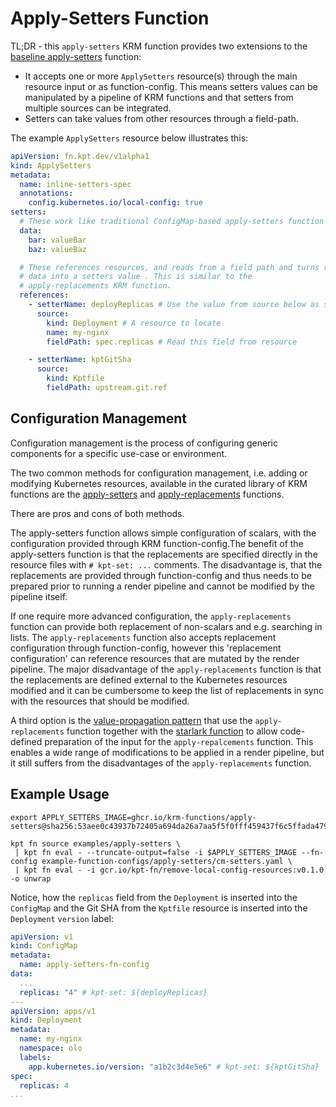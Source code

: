 # Apply-Setters Function

TL;DR - this `apply-setters` KRM function provides two extensions to
the [baseline
apply-setters](https://catalog.kpt.dev/apply-setters/v0.2/) function:

- It accepts one or more `ApplySetters` resource(s) through the main
  resource input or as function-config. This means setters values can
  be manipulated by a pipeline of KRM functions and that setters from
  multiple sources can be integrated.
- Setters can take values from other resources through a field-path.

The example `ApplySetters` resource below illustrates this:

```yaml
apiVersion: fn.kpt.dev/v1alpha1
kind: ApplySetters
metadata:
  name: inline-setters-spec
  annotations:
    config.kubernetes.io/local-config: true
setters:
  # These work like traditional ConfigMap-based apply-setters function-config
  data:
    bar: valueBar
    baz: valueBaz

  # These references resources, and reads from a field path and turns read
  # data into a setters value . This is similar to the
  # apply-replacements KRM function.
  references:
    - setterName: deployReplicas # Use the value from source below as setter with this name
      source:
        kind: Deployment # A resource to locate
        name: my-nginx
        fieldPath: spec.replicas # Read this field from resource

    - setterName: kptGitSha
      source:
        kind: Kptfile
        fieldPath: upstream.git.ref
```

## Configuration Management

Configuration management is the process of configuring generic
components for a specific use-case or environment.

The two common methods for configuration management, i.e. adding or
modifying Kubernetes resources, available in the curated library of
KRM functions are the
[apply-setters](https://catalog.kpt.dev/apply-setters/v0.2/) and
[apply-replacements](https://catalog.kpt.dev/apply-replacements/v0.1/)
functions.

There are pros and cons of both methods.

The apply-setters function allows simple configuration of scalars,
with the configuration provided through KRM function-config.The
benefit of the apply-setters function is that the replacements are
specified directly in the resource files with `# kpt-set: ...`
comments. The disadvantage is, that the replacements are provided
through function-config and thus needs to be prepared prior to running
a render pipeline and cannot be modified by the pipeline itself.

If one require more advanced configuration, the `apply-replacements`
function can provide both replacement of non-scalars and
e.g. searching in lists. The `apply-replacements` function also
accepts replacement configuration through function-config, however
this 'replacement configuration' can reference resources that are
mutated by the render pipeline. The major disadvantage of the
`apply-replacements` function is that the replacements are defined
external to the Kubernetes resources modified and it can be cumbersome
to keep the list of replacements in sync with the resources that
should be modified.

A third option is the [value-propagation
pattern](https://kpt.dev/guides/value-propagation) that use the
`apply-replacements` function together with the [starlark
function](https://catalog.kpt.dev/starlark/v0.4/) to allow
code-defined preparation of the input for the `apply-repalcements`
function. This enables a wide range of modifications to be applied in
a render pipeline, but it still suffers from the disadvantages of the
`apply-replacements` function.

## Example Usage

```shell
export APPLY_SETTERS_IMAGE=ghcr.io/krm-functions/apply-setters@sha256:53aee0c43937b72405a694da26a7aa5f5f0fff459437f6c5ffada479f8b17817

kpt fn source examples/apply-setters \
 | kpt fn eval - --truncate-output=false -i $APPLY_SETTERS_IMAGE --fn-config example-function-configs/apply-setters/cm-setters.yaml \
 | kpt fn eval - -i gcr.io/kpt-fn/remove-local-config-resources:v0.1.0 -o unwrap
```

Notice, how the `replicas` field from the `Deployment` is inserted
into the `ConfigMap` and the Git SHA from the `Kptfile` resource is
inserted into the `Deployment` `version` label:

```yaml
apiVersion: v1
kind: ConfigMap
metadata:
  name: apply-setters-fn-config
data:
  ...
  replicas: "4" # kpt-set: ${deployReplicas}
---
apiVersion: apps/v1
kind: Deployment
metadata:
  name: my-nginx
  namespace: olo
  labels:
    app.kubernetes.io/version: "a1b2c3d4e5e6" # kpt-set: ${kptGitSha}
spec:
  replicas: 4
...
```
